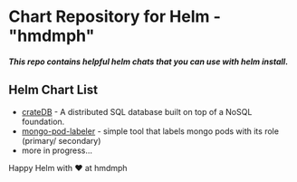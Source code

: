 # Chart Repository for Helm - "hmdmph"

#### _This repo contains helpful helm chats that you can use with helm install._

## Helm Chart List
- [crateDB](https://github.com/hmdmph/helm-charts/tree/master/cratedb) - A distributed SQL database built on top of a NoSQL 
foundation.
- [mongo-pod-labeler](https://github.com/hmdmph/helm-charts/tree/master/mongo-pod-labeler) - simple tool that labels mongo pods
 with its role (primary/ secondary)
- more in progress...

Happy Helm with ♥ at hmdmph  

 
